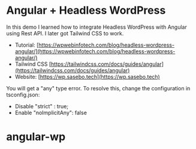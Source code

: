 # Angular + Headless WordPress
In this demo I learned how to integrate Headless WordPress with Angular using Rest API. I later got Tailwind CSS to work.

- Tutorial: [https://wpwebinfotech.com/blog/headless-wordpress-angular/](https://wpwebinfotech.com/blog/headless-wordpress-angular/)
- Tailwind CSS [https://tailwindcss.com/docs/guides/angular](https://tailwindcss.com/docs/guides/angular)
- Website: [https://wp.sasebo.tech](https://wp.sasebo.tech)

You will get a "any" type error. To resolve this, change the configuration in tsconfig.json:

- Disable "strict" : true;
- Enable "noImplicitAny": false

# angular-wp
